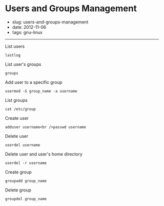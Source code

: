# Users and Groups Management

- slug: users-and-groups-management
- date: 2012-11-06
- tags: gnu-linux

-------------------

List users

	lastlog

List user's groups

	groups

Add user to a specific group

	usermod -G group_name -a username

List groups

	cat /etc/group

Create user

	adduser username<br />passwd username

Delete user

	userdel username

Delete user and user's home directory

	userdel -r username

Create group

	groupadd group_name

Delete group

	groupdel group_name
